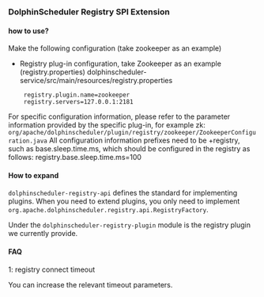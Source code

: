 ### DolphinScheduler Registry SPI Extension

#### how to use?

Make the following configuration (take zookeeper as an example)

* Registry plug-in configuration, take Zookeeper as an example (registry.properties)
  dolphinscheduler-service/src/main/resources/registry.properties
  ```registry.properties
   registry.plugin.name=zookeeper
   registry.servers=127.0.0.1:2181
  ```

For specific configuration information, please refer to the parameter information provided by the specific plug-in, for example zk: `org/apache/dolphinscheduler/plugin/registry/zookeeper/ZookeeperConfiguration.java`
All configuration information prefixes need to be +registry, such as base.sleep.time.ms, which should be configured in the registry as follows: registry.base.sleep.time.ms=100

#### How to expand

`dolphinscheduler-registry-api` defines the standard for implementing plugins. When you need to extend plugins, you only need to implement `org.apache.dolphinscheduler.registry.api.RegistryFactory`.

Under the `dolphinscheduler-registry-plugin` module is the registry plugin we currently provide.

#### FAQ

1: registry connect timeout

You can increase the relevant timeout parameters.
